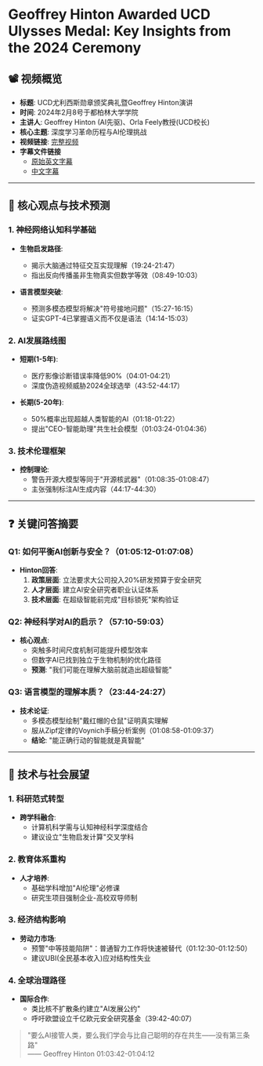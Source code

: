 # Geoffrey Hinton Awarded UCD Ulysses Medal: Key Insights from the 2024 Ceremony

## 📽️ 视频概览
- **标题**: UCD尤利西斯勋章颁奖典礼暨Geoffrey Hinton演讲
- **时间**: 2024年2月8号于都柏林大学学院
- **主讲人**: Geoffrey Hinton (AI先驱)、Orla Feely教授(UCD校长)
- **核心主题**: 深度学习革命历程与AI伦理挑战
- **视频链接**: [完整视频](https://www.youtube.com/watch?v=bEuNgY7Olbo)
- **字幕文件链接**
  - [原始英文字幕](../srt/20240208AI_could_be_smarter_than_people_in_20_years.txt)
  - [中文字幕](../srt/20240208AI_could_be_smarter_than_people_in_20_years-中文.txt)
---

## 🎯 核心观点与技术预测

### 1. **神经网络认知科学基础**
- **生物启发路径**:
  - 揭示大脑通过特征交互实现理解（19:24-21:47）
  - 指出反向传播虽非生物真实但数学等效（08:49-10:03）

- **语言模型突破**:
  - 预测多模态模型将解决"符号接地问题"（15:27-16:15）
  - 证实GPT-4已掌握语义而不仅是语法（14:14-15:03）

### 2. **AI发展路线图**
- **短期(1-5年)**:
  - 医疗影像诊断错误率降低90%（04:01-04:21）
  - 深度伪造视频威胁2024全球选举（43:52-44:17）

- **长期(5-20年)**:
  - 50%概率出现超越人类智能的AI（01:18-01:22）
  - 提出"CEO-智能助理"共生社会模型（01:03:24-01:04:36）

### 3. **技术伦理框架**
- **控制理论**:
  - 警告开源大模型等同于"开源核武器"（01:08:35-01:08:47）
  - 主张强制标注AI生成内容（44:17-44:30）

---

## ❓ 关键问答摘要

### Q1: 如何平衡AI创新与安全？（01:05:12-01:07:08）
- **Hinton回答**:
  1. **政策层面**: 立法要求大公司投入20%研发预算于安全研究
  2. **人才层面**: 建立AI安全研究者职业认证体系
  3. **技术层面**: 在超级智能前完成"目标锁死"架构验证

### Q2: 神经科学对AI的启示？（57:10-59:03）
- **核心观点**:
  - 突触多时间尺度机制可能提升模型效率
  - 但数字AI已找到独立于生物机制的优化路径
  - **预测**: "我们可能在理解大脑前就造出超级智能"

### Q3: 语言模型的理解本质？（23:44-24:27）
- **技术论证**:
  - 多模态模型绘制"戴红帽的仓鼠"证明真实理解
  - 服从Zipf定律的Voynich手稿分析案例（01:08:58-01:09:37）
  - **结论**: "能正确行动的智能就是真智能"

---

## 🔮 技术与社会展望

### 1. **科研范式转型**
- **跨学科融合**:
  - 计算机科学需与认知神经科学深度结合
  - 建议设立"生物启发计算"交叉学科

### 2. **教育体系重构**
- **人才培养**:
  - 基础学科增加"AI伦理"必修课
  - 研究生项目强制企业-高校双导师制

### 3. **经济结构影响**
- **劳动力市场**:
  - 预警"中等技能陷阱"：普通智力工作将快速被替代（01:12:30-01:12:50）
  - 建议UBI(全民基本收入)应对结构性失业

### 4. **全球治理路径**
- **国际合作**:
  - 类比核不扩散条约建立"AI发展公约"
  - 呼吁欧盟设立千亿欧元安全研究基金（39:42-40:07）

> "要么AI接管人类，要么我们学会与比自己聪明的存在共生——没有第三条路"  
> —— Geoffrey Hinton 01:03:42-01:04:12
